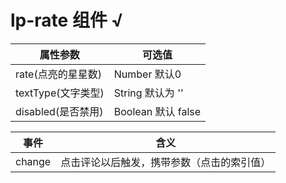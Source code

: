 # lp-rate 组件   √


属性参数     | 可选值
-------- | ----- 
rate(点亮的星星数) | Number 默认0
textType(文字类型) | String 默认为 ''
disabled(是否禁用) | Boolean 默认 false


事件     | 含义
-------- | ----- 
change | 点击评论以后触发，携带参数（点击的索引值）







